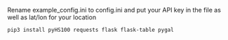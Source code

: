 Rename example_config.ini to config.ini and put your API key in the file as well as lat/lon for your location

```
pip3 install pyHS100 requests flask flask-table pygal
```
